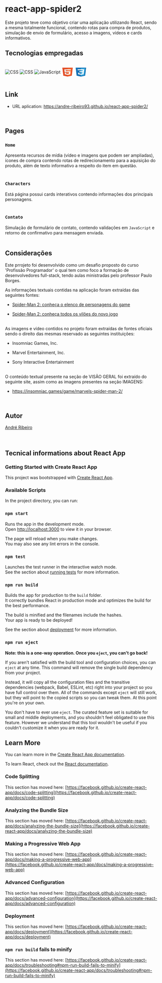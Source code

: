 # react-app-spider2

Este projeto teve como objetivo criar uma aplicação utilizando React, sendo a mesma totalmente funcional, contendo rotas para compra de produtos, simulação de envio de formulário, acesso a imagens, vídeos e cards informativos.
<br>
 
## Tecnologias empregadas

<div style="display: inline_block"><br>

  <img align="center" alt="CSS" height="30" width="40" src="https://cdn.jsdelivr.net/gh/devicons/devicon/icons/nodejs/nodejs-original.svg">

  <img align="center" alt="CSS" height="30" width="40" src="https://cdn.jsdelivr.net/gh/devicons/devicon/icons/react/react-original.svg">

  <img align="center" alt="JavaScript" height="30" width="40" src="https://cdn.jsdelivr.net/gh/devicons/devicon/icons/javascript/javascript-original.svg">

  <img align="center" alt="HTML" height="30" width="40" src="https://raw.githubusercontent.com/devicons/devicon/master/icons/html5/html5-original.svg">

  <img align="center" alt="CSS" height="30" width="40" src="https://raw.githubusercontent.com/devicons/devicon/master/icons/css3/css3-original.svg">

</div>
<br>

## Link

* URL aplication: https://andre-ribeiro93.github.io/react-app-spider2/
<br>

## Pages
 
### `Home`

Apresenta recursos de mídia (vídeo e imagens que podem ser ampliadas), ícones de compra contendo rotas de redirecionamento para a aquisição do produto, além de texto informativo a respeito do item em questão.
<br>
<br>
### `Characters`

Está página possui cards interativos contendo informações dos principais personagens.
<br>
<br>
### `Contato` 

Simulação de formulário de contato, contendo validações em `JavaScript` e retorno de confirmativo para mensagem enviada.
<br>
<br>
## Considerações
 
Este prrojeto foi desenvolvido como um desafio proposto do curso 'Profissão Programador' o qual tem como foco a formação de desenvolvedores full-stack, tendo aulas ministradas pelo professor Paulo Borges.
 
As informações textuais contidas na aplicação foram extraídas das seguintes fontes:

* [Spider-Man 2: conheça o elenco de personagens do game](https://www.tecmundo.com.br/voxel/272894-spider-man-2-conheca-elenco-personagens-game.htm)

* [Spider-Man 2: conheça todos os vilões do novo jogo](https://www.tecmundo.com.br/voxel/272936-spider-man-2-conheca-viloes-novo-jogo.htm)

<br>
As imagens e vídeo contidos no projeto foram extraídas de fontes oficiais sendo o direito das mesmas reservado as seguintes instituições:

* Insomniac Games, Inc.

* Marvel Entertainment, Inc.

* Sony Interactive Entertainment

<br>
O conteúdo textual presente na seção de VISÃO GERAL foi extraído do seguinte site, assim como as imagens presentes na seção IMAGENS:

* https://insomniac.games/game/marvels-spider-man-2/

<br>

## Autor

[André Ribeiro](https://www.linkedin.com/in/andr%C3%A9-ribeiro-a22139237)
<br>
<br>
<br>
## Tecnical informations about React App

### Getting Started with Create React App

This project was bootstrapped with [Create React App](https://github.com/facebook/create-react-app).

### Available Scripts

In the project directory, you can run:

### `npm start`

Runs the app in the development mode.\
Open [http://localhost:3000](http://localhost:3000) to view it in your browser.

The page will reload when you make changes.\
You may also see any lint errors in the console.

### `npm test`

Launches the test runner in the interactive watch mode.\
See the section about [running tests](https://facebook.github.io/create-react-app/docs/running-tests) for more information.

### `npm run build`

Builds the app for production to the `build` folder.\
It correctly bundles React in production mode and optimizes the build for the best performance.

The build is minified and the filenames include the hashes.\
Your app is ready to be deployed!

See the section about [deployment](https://facebook.github.io/create-react-app/docs/deployment) for more information.

### `npm run eject`

**Note: this is a one-way operation. Once you `eject`, you can't go back!**

If you aren't satisfied with the build tool and configuration choices, you can `eject` at any time. This command will remove the single build dependency from your project.

Instead, it will copy all the configuration files and the transitive dependencies (webpack, Babel, ESLint, etc) right into your project so you have full control over them. All of the commands except `eject` will still work, but they will point to the copied scripts so you can tweak them. At this point you're on your own.

You don't have to ever use `eject`. The curated feature set is suitable for small and middle deployments, and you shouldn't feel obligated to use this feature. However we understand that this tool wouldn't be useful if you couldn't customize it when you are ready for it.

## Learn More

You can learn more in the [Create React App documentation](https://facebook.github.io/create-react-app/docs/getting-started).

To learn React, check out the [React documentation](https://reactjs.org/).

### Code Splitting

This section has moved here: [https://facebook.github.io/create-react-app/docs/code-splitting](https://facebook.github.io/create-react-app/docs/code-splitting)

### Analyzing the Bundle Size

This section has moved here: [https://facebook.github.io/create-react-app/docs/analyzing-the-bundle-size](https://facebook.github.io/create-react-app/docs/analyzing-the-bundle-size)

### Making a Progressive Web App

This section has moved here: [https://facebook.github.io/create-react-app/docs/making-a-progressive-web-app](https://facebook.github.io/create-react-app/docs/making-a-progressive-web-app)

### Advanced Configuration

This section has moved here: [https://facebook.github.io/create-react-app/docs/advanced-configuration](https://facebook.github.io/create-react-app/docs/advanced-configuration)

### Deployment

This section has moved here: [https://facebook.github.io/create-react-app/docs/deployment](https://facebook.github.io/create-react-app/docs/deployment)

### `npm run build` fails to minify

This section has moved here: [https://facebook.github.io/create-react-app/docs/troubleshooting#npm-run-build-fails-to-minify](https://facebook.github.io/create-react-app/docs/troubleshooting#npm-run-build-fails-to-minify)
